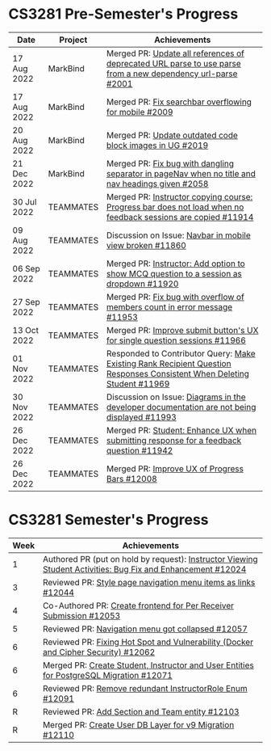 # CS3281 Pre-Semester's Progress

| Date        | Project   | Achievements                                                                                                                                                                 |
| ----------- | --------- | ---------------------------------------------------------------------------------------------------------------------------------------------------------------------------- |
| 17 Aug 2022 | MarkBind  | Merged PR: [Update all references of deprecated URL parse to use parse from a new dependency url-parse #2001](https://github.com/MarkBind/markbind/pull/2001)                |
| 17 Aug 2022 | MarkBind  | Merged PR: [Fix searchbar overflowing for mobile #2009](https://github.com/MarkBind/markbind/pull/2009)                                                                      |
| 20 Aug 2022 | MarkBind  | Merged PR: [Update outdated code block images in UG #2019](https://github.com/MarkBind/markbind/pull/2019)                                                                   |
| 21 Dec 2022 | MarkBind  | Merged PR: [Fix bug with dangling separator in pageNav when no title and nav headings given #2058](https://github.com/MarkBind/markbind/pull/2058)                           |
| 30 Jul 2022 | TEAMMATES | Merged PR: [Instructor copying course: Progress bar does not load when no feedback sessions are copied #11914](https://github.com/TEAMMATES/teammates/pull/11914)            |
| 09 Aug 2022 | TEAMMATES | Discussion on Issue: [Navbar in mobile view broken #11860](https://github.com/TEAMMATES/teammates/issues/11860)                                                              |
| 06 Sep 2022 | TEAMMATES | Merged PR: [Instructor: Add option to show MCQ question to a session as dropdown #11920](https://github.com/TEAMMATES/teammates/pull/11920)                                  |
| 27 Sep 2022 | TEAMMATES | Merged PR: [Fix bug with overflow of members count in error message #11953](https://github.com/TEAMMATES/teammates/pull/11953)                                               |
| 13 Oct 2022 | TEAMMATES | Merged PR: [Improve submit button's UX for single question sessions #11966](https://github.com/TEAMMATES/teammates/pull/11966)                                               |
| 01 Nov 2022 | TEAMMATES | Responded to Contributor Query: [Make Existing Rank Recipient Question Responses Consistent When Deleting Student #11969](https://github.com/TEAMMATES/teammates/pull/11969) |
| 30 Nov 2022 | TEAMMATES | Discussion on Issue: [Diagrams in the developer documentation are not being displayed #11993](https://github.com/TEAMMATES/teammates/issues/11993)                           |
| 26 Dec 2022 | TEAMMATES | Merged PR: [Student: Enhance UX when submitting response for a feedback question #11942](https://github.com/TEAMMATES/teammates/pull/11942)                                  |
| 26 Dec 2022 | TEAMMATES | Merged PR: [Improve UX of Progress Bars #12008](https://github.com/TEAMMATES/teammates/pull/12008)                                                                           |

# CS3281 Semester's Progress

| Week | Achievements                                                                                                                                                     |
| ---- | ---------------------------------------------------------------------------------------------------------------------------------------------------------------- |
| 1    | Authored PR (put on hold by request): [Instructor Viewing Student Activities: Bug Fix and Enhancement #12024](https://github.com/TEAMMATES/teammates/pull/12024) |
| 3    | Reviewed PR: [Style page navigation menu items as links #12044](https://github.com/TEAMMATES/teammates/pull/12044)                                               |
| 4    | Co-Authored PR: [Create frontend for Per Receiver Submission #12053](https://github.com/TEAMMATES/teammates/pull/12053)                                          |
| 5    | Reviewed PR: [Navigation menu got collapsed #12057](https://github.com/TEAMMATES/teammates/pull/12057)                                                           |
| 6    | Reviewed PR: [Fixing Hot Spot and Vulnerability (Docker and Cipher Security) #12062](https://github.com/TEAMMATES/teammates/pull/12062)                          |
| 6    | Merged PR: [Create Student, Instructor and User Entities for PostgreSQL Migration #12071](https://github.com/TEAMMATES/teammates/pull/12071)                     |
| 6    | Reviewed PR: [Remove redundant InstructorRole Enum #12091](https://github.com/TEAMMATES/teammates/pull/12091)                                                    |
| R    | Reviewed PR: [Add Section and Team entity #12103](https://github.com/TEAMMATES/teammates/pull/12103)                                                             |
| R    | Merged PR: [Create User DB Layer for v9 Migration #12110](https://github.com/TEAMMATES/teammates/pull/12110)                                                     |
